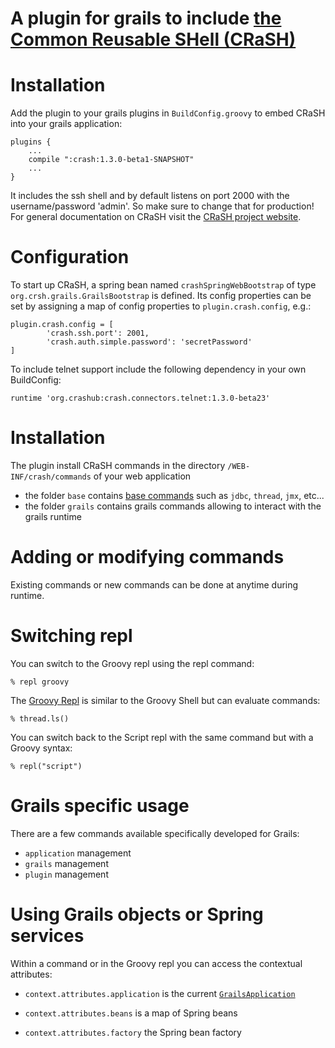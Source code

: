A plugin for grails to include [the Common Reusable SHell (CRaSH)][1]
=====================================================================

# Installation

Add the plugin to your grails plugins in `BuildConfig.groovy` to embed CRaSH into your grails application:

    plugins {
        ...
        compile ":crash:1.3.0-beta1-SNAPSHOT"
        ...
    }


It includes the ssh shell and by default listens on port 2000 with the username/password 'admin'.
So make sure to change that for production!
For general documentation on CRaSH visit the [CRaSH project website][1].

# Configuration

To start up CRaSH, a spring bean named `crashSpringWebBootstrap` of type `org.crsh.grails.GrailsBootstrap` is defined.
Its config properties can be set by assigning a map of config properties to `plugin.crash.config`, e.g.:

    plugin.crash.config = [
            'crash.ssh.port': 2001,
            'crash.auth.simple.password': 'secretPassword'
    ]

To include telnet support include the following dependency in your own BuildConfig:

    runtime 'org.crashub:crash.connectors.telnet:1.3.0-beta23'

# Installation

The plugin install CRaSH commands in the directory `/WEB-INF/crash/commands` of your web application
- the folder `base` contains [base commands][3] such as `jdbc`, `thread`, `jmx`, etc...
- the folder `grails` contains grails commands allowing to interact with the grails runtime

# Adding or modifying commands

Existing commands or new commands can be done at anytime during runtime.

# Switching repl

You can switch to the Groovy repl using the repl command:

    % repl groovy

The [Groovy Repl][4] is similar to the Groovy Shell but can evaluate commands:

    % thread.ls()

You can switch back to the Script repl with the same command but with a Groovy syntax:

    % repl("script")

# Grails specific usage

There are a few commands available specifically developed for Grails:

- `application` management
- `grails` management
- `plugin` management

# Using Grails objects or Spring services

Within a command or in the Groovy repl you can access the contextual attributes:

- `context.attributes.application` is the current [`GrailsApplication`][2]
- `context.attributes.beans` is a map of Spring beans
- `context.attributes.factory` the Spring bean factory

  [1]: http://www.crashub.org/
  [2]: http://grails.org/doc/latest/ref/Controllers/grailsApplication.html
  [3]: http://www.crashub.org/beta/reference.html#_commands_reference
  [4]: http://www.crashub.org/beta/reference.html#_the_groovy_repl
